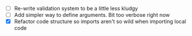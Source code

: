 - [ ] Re-write validation system to be a little less kludgy
- [ ] Add simpler way to define arguments. Bit too verbose right now
- [X] Refactor code structure so imports aren't so wild when importing local code
